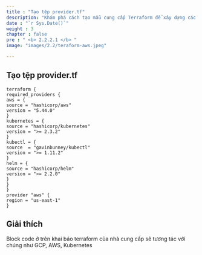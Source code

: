 ```yaml
---
title : "Tạo tệp provider.tf"
description: "Khám phá cách tạo mẫu cung cấp Terraform để xây dựng các ứng dụng  Zero Downtime Applications. Tìm hiểu hướng dẫn từng bước và các biện pháp thực hành tốt nhất để tự động hóa cơ sở hạ tầng AWS của bạn"
date : "`r Sys.Date()`"
weight : 3
chapter : false
pre : " <b> 2.2.2.1 </b> "
image: "images/2.2/teraform-aws.jpeg"

---
```

## Tạo tệp provider.tf
    terraform {
    required_providers {
    aws = {
    source = "hashicorp/aws"
    version = "5.44.0"
    }
    kubernetes = {
    source = "hashicorp/kubernetes"
    version = ">= 2.3.2"
    }
    kubectl = {
    source  = "gavinbunney/kubectl"
    version = ">= 1.11.2"
    }
    helm = {
    source = "hashicorp/helm"
    version = ">= 2.2.0"
    }
    }
    }
    provider "aws" {
    region = "us-east-1"
    }
## Giải thích
Block code ở trên khai báo terraform của nhà cung cấp sẽ tương tác với chúng như GCP, AWS, Kubernetes